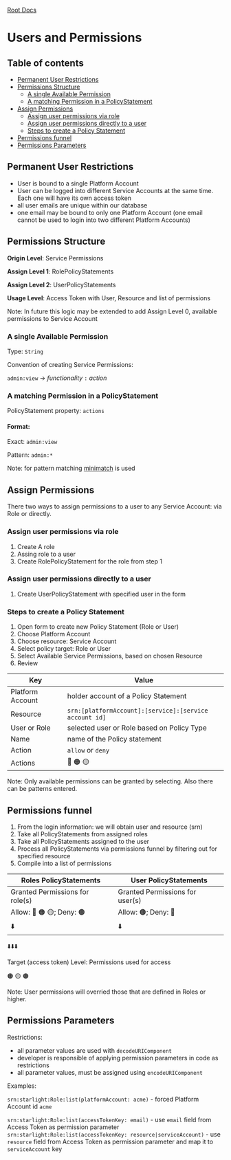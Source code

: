 [Root Docs](../README.md)

# Users and Permissions

## Table of contents

- [Permanent User Restrictions](#permanent-user-restrictions)
- [Permissions Structure](#permissions-structure)
  - [A single Available Permission](#a-single-available-permission)
  - [A matching Permission in a PolicyStatement](#a-matching-permission-in-a-policyStatement)
- [Assign Permissions](#assign-permissions)
  - [Assign user permissions via role](#assign-user-permissions-via-role)
  - [Assign user permissions directly to a user](#assign-user-permissions-directly-to-a-user)
  - [Steps to create a Policy Statement](#steps-to-create-a-policy-statement)
- [Permissions funnel](#permissions-funnel)
- [Permissions Parameters](#permissions-parameters)

## Permanent User Restrictions

- User is bound to a single Platform Account
- User can be logged into different Service Accounts at the same time. Each one will have its own access token
- all user emails are unique within our database
- one email may be bound to only one Platform Account (one email cannot be used to login into two different Platform Accounts)

## Permissions Structure

**Origin Level**: Service Permissions

**Assign Level 1**: RolePolicyStatements

**Assign Level 2**: UserPolicyStatements

**Usage Level**: Access Token with User, Resource and list of permissions

Note: In future this logic may be extended to add Assign Level 0, available permissions to Service Account

### A single Available Permission

Type: `String`

Convention of creating Service Permissions:

`admin:view` -> *functionality* `:` *action*

### A matching Permission in a PolicyStatement

PolicyStatement property: `actions`

#### Format:

Exact: `admin:view`

Pattern: `admin:*`

Note: for pattern matching [minimatch](https://www.npmjs.com/package/minimatch) is used


## Assign Permissions

There two ways to assign permissions to a user to any Service Account: via Role or directly.

### Assign user permissions via role

1. Create A role
2. Assing role to a user
3. Create RolePolicyStatement for the role from step 1

### Assign user permissions directly to a user

1. Create UserPolicyStatement with specified user in the form

### Steps to create a Policy Statement

1. Open form to create new Policy Statement (Role or User)
2. Choose Platform Account
3. Choose resource: Service Account
4. Select policy target: Role or User
5. Select Available Service Permissions, based on chosen Resource
6. Review

Key | Value
------------ | -------------
Platform Account | holder account of a Policy Statement
Resource | `srn:[platformAccount]:[service]:[service account id]`
User or Role | selected user or Role based on Policy Type
Name | name of the Policy statement
Action | `allow` or `deny`
Actions | :red_circle: :orange_circle: :yellow_circle:


Note: Only available permissions can be granted by selecting. Also there can be patterns entered.


## Permissions funnel

1. From the login information: we will obtain user and resource (srn)
2. Take all PolicyStatements from assigned roles
3. Take all PolicyStatements assigned to the user
4. Process all PolicyStatements via permissions funnel by filtering out for specified resource
5. Compile into a list of permissions


Roles PolicyStatements | User PolicyStatements
------------ | -------------
Granted Permissions for role(s) | Granted Permissions for user(s)
Allow: :red_circle: :orange_circle: :yellow_circle:; Deny: :brown_circle: | Allow: :brown_circle:; Deny: :red_circle:
:arrow_down: | :arrow_down:

:arrow_down::arrow_down::arrow_down:

Target (access token) Level: Permissions used for access

:orange_circle: :yellow_circle: :brown_circle:

Note: User permissions will overried those that are defined in Roles or higher.


## Permissions Parameters

Restrictions:

- all parameter values are used with `decodeURIComponent`
- developer is responsible of applying permission parameters in code as restrictions
- all parameter values, must be assigned using `encodeURIComponent`

Examples:

`srn:starlight:Role:list(platformAccount: acme)` - forced Platform Account id `acme`

`srn:starlight:Role:list(accessTokenKey: email)` - use `email` field from Access Token as permission parameter
`srn:starlight:Role:list(accessTokenKey: resource|serviceAccount)` - use `resource` field from Access Token as permission parameter and map it to `serviceAccount` key